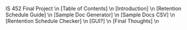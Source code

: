 IS 452 Final Project \n
[Table of Contents] \n
[Introduction] \n
[Retention Schedule Guide] \n
[Sample Doc Generator] \n
[Sample Docs CSV] \n
[Rentention Schedule Checker] \n
[GUI?] \n
[Final Thoughts] \n
